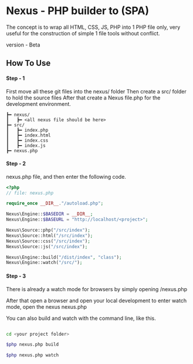 
# Nexus - PHP builder to (SPA)

The concept is to wrap all HTML, CSS, JS, PHP into 1 PHP file only, very useful for the construction of simple 1 file tools without conflict.

version - Beta

## How To Use

#### Step - 1
First move all these git files into the nexus/ folder
Then create a src/ folder to hold the source files
After that create a Nexus file.php for the development environment.

```markup
┣━ nexus/
┃   ┣━ <all nexus file should be here>
┣━ src/
┃   ┣━ index.php
┃   ┣━ index.html
┃   ┣━ index.css
┃   ┣━ index.js
┣━ nexus.php

```

#### Step - 2

nexus.php file, and then enter the following code.

```php
<?php
// file: nexus.php

require_once __DIR__."/autoload.php";

Nexus\Engine::$BASEDIR = __DIR__;
Nexus\Engine::$BASEURL = "http://localhost/<project>";

Nexus\Source::php("/src/index");
Nexus\Source::html("/src/index");
Nexus\Source::css("/src/index");
Nexus\Source::js("/src/index");

Nexus\Engine::build("/dist/index", "class");
Nexus\Engine::watch("/src/");
```

#### Step - 3

There is already a watch mode for browsers by simply opening <your project>/nexus.php 

After that open a browser and open your local development to enter watch mode, open the nexus nexus.php

You can also build and watch with the command line, like this.
```bash

cd <your project folder>

$php nexus.php build

$php nexus.php watch

```